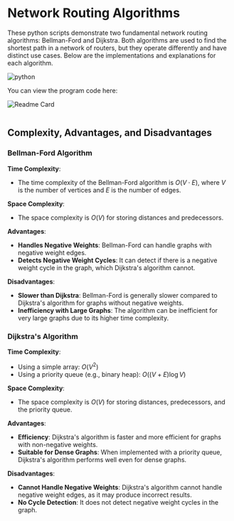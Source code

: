 # Network Routing Algorithms

These python scripts demonstrate two fundamental network routing algorithms: Bellman-Ford and Dijkstra. Both algorithms are used to find the shortest path in a network of routers, but they operate differently and have distinct use cases. Below are the implementations and explanations for each algorithm.

![python](../img/network-routing-decisions/img1.png)

You can view the program code here:

![Readme Card](https://github-readme-stats.vercel.app/api/pin/?username=breezy-codes&repo=Control-Plane-Simulator&show_owner=true&)

```{tableofcontents}
```

## Complexity, Advantages, and Disadvantages

### Bellman-Ford Algorithm

**Time Complexity**:
- The time complexity of the Bellman-Ford algorithm is $O(V \cdot E)$, where $V$ is the number of vertices and $E$ is the number of edges.

**Space Complexity**:
- The space complexity is $O(V)$ for storing distances and predecessors.

**Advantages**:
- **Handles Negative Weights**: Bellman-Ford can handle graphs with negative weight edges.
- **Detects Negative Weight Cycles**: It can detect if there is a negative weight cycle in the graph, which Dijkstra's algorithm cannot.

**Disadvantages**:
- **Slower than Dijkstra**: Bellman-Ford is generally slower compared to Dijkstra's algorithm for graphs without negative weights.
- **Inefficiency with Large Graphs**: The algorithm can be inefficient for very large graphs due to its higher time complexity.

### Dijkstra's Algorithm

**Time Complexity**:
- Using a simple array: $O(V^2)$
- Using a priority queue (e.g., binary heap): $O((V + E) \log V)$

**Space Complexity**:
- The space complexity is $O(V)$ for storing distances, predecessors, and the priority queue.

**Advantages**:
- **Efficiency**: Dijkstra's algorithm is faster and more efficient for graphs with non-negative weights.
- **Suitable for Dense Graphs**: When implemented with a priority queue, Dijkstra's algorithm performs well even for dense graphs.

**Disadvantages**:
- **Cannot Handle Negative Weights**: Dijkstra's algorithm cannot handle negative weight edges, as it may produce incorrect results.
- **No Cycle Detection**: It does not detect negative weight cycles in the graph.